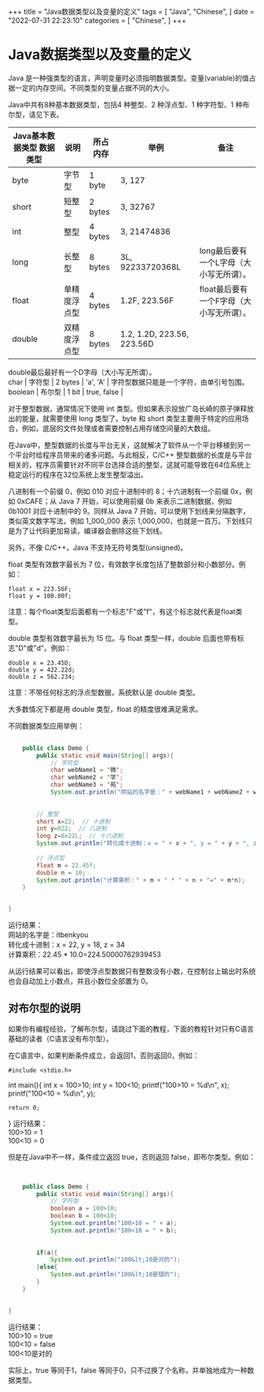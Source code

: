 
+++
title = "Java数据类型以及变量的定义"
tags = [
"Java",
"Chinese",
]
date = "2022-07-31 22:23:10"
categories = [
"Chinese",
]
+++
    
# Java数据类型以及变量的定义


Java 是一种强类型的语言，声明变量时必须指明数据类型。变量(variable)的值占据一定的内存空间。不同类型的变量占据不同的大小。



  
Java中共有8种基本数据类型，包括4 种整型、2 种浮点型、1 种字符型、1 种布尔型，请见下表。  

Java基本数据类型 数据类型 |  说明 |  所占内存 |  举例 |  备注  
---|---|---|---|---  
byte |  字节型 |  1 byte |  3, 127 |  
short |  短整型 |  2 bytes |  3, 32767 |  
int |  整型 |  4 bytes |  3, 21474836 |  
long |  长整型 |  8 bytes |  3L, 92233720368L |  long最后要有一个L字母（大小写无所谓）。  
float |  单精度浮点型 |  4 bytes |  1.2F, 223.56F |  float最后要有一个F字母（大小写无所谓）。  
double |  双精度浮点型 |  8 bytes |  1.2, 1.2D, 223.56, 223.56D |
double最后最好有一个D字母（大小写无所谓）。  
char |  字符型 |  2 bytes |  'a', 'A' |  字符型数据只能是一个字符，由单引号包围。  
boolean |  布尔型 |  1 bit |  true, false |  
  
对于整型数据，通常情况下使用 int 类型。但如果表示投放广岛长崎的原子弹释放出的能量，就需要使用 long 类型了。byte 和 short
类型主要用于特定的应用场合，例如，底层的文件处理或者需要控制占用存储空间量的大数组。  
  
在Java中，整型数据的长度与平台无关，这就解决了软件从一个平台移植到另一个平台时给程序员带来的诸多问题。与此相反，C/C++
整型数据的长度是与平台相关的，程序员需要针对不同平台选择合适的整型，这就可能导致在64位系统上稳定运行的程序在32位系统上发生整型溢出。  
  
八进制有一个前缀 0，例如 010 对应十进制中的 8；十六进制有一个前缀 0x，例如 0xCAFE；从 Java 7 开始，可以使用前缀 0b
来表示二进制数据，例如 0b1001 对应十进制中的 9。同样从 Java 7 开始，可以使用下划线来分隔数字，类似英文数字写法，例如 1_000_000
表示 1,000,000，也就是一百万。下划线只是为了让代码更加易读，编译器会删除这些下划线。  
  
另外，不像 C/C++，Java 不支持无符号类型(unsigned)。  
  
float 类型有效数字最长为 7 位，有效数字长度包括了整数部分和小数部分。例如：

    
    
    float x = 223.56F;
    float y = 100.00f;

注意：每个float类型后面都有一个标志"F"或"f"，有这个标志就代表是float类型。  
  
double 类型有效数字最长为 15 位。与 float 类型一样，double 后面也带有标志"D"或"d"。例如：

    
    
    double x = 23.45D;
    double y = 422.22d;
    double z = 562.234;

注意：不带任何标志的浮点型数据，系统默认是 double 类型。  
  
大多数情况下都是用 double 类型，float 的精度很难满足需求。  
  
不同数据类型应用举例：



```java
    
    public class Demo {
        public static void main(String[] args){
            // 字符型
            char webName1 = '微';
            char webName2 = '学';
            char webName3 = '苑';
            System.out.println("网站的名字是：" + webName1 + webName2 + webName3);
    
    
        // 整型
        short x=22;  // 十进制
        int y=022;  // 八进制
        long z=0x22L;  // 十六进制
        System.out.println("转化成十进制：x = " + x + ", y = " + y + ", z = " + z);
    
        // 浮点型
        float m = 22.45f;
        double n = 10;
        System.out.println("计算乘积：" + m + " * " + n + "=" + m*n);
    }
    

}
```

运行结果：  
网站的名字是：itbenkyou  
转化成十进制：x = 22, y = 18, z = 34  
计算乘积：22.45 * 10.0=224.50000762939453  
  
从运行结果可以看出，即使浮点型数据只有整数没有小数，在控制台上输出时系统也会自动加上小数点，并且小数位全部置为 0。

##  对布尔型的说明

如果你有编程经验，了解布尔型，请跳过下面的教程，下面的教程针对只有C语言基础的读者（C语言没有布尔型）。  
  
在C语言中，如果判断条件成立，会返回1，否则返回0，例如：

    
    
    #include <stdio.h>

int main(){ int x = 100>10; int y = 100<10; printf("100>10 = %d\n", x);
printf("100<10 = %d\n", y);

    
    
    return 0;
    

}</pre> 运行结果：  
100>10 = 1  
100<10 = 0  
  
但是在Java中不一样，条件成立返回 true，否则返回 false，即布尔类型。例如：
```java
    
    
    public class Demo {
        public static void main(String[] args){
            // 字符型
            boolean a = 100>10;
            boolean b = 100<10;
            System.out.println("100>10 = " + a);
            System.out.println("100<10 = " + b);
    
    
        if(a){
            System.out.println("100&lt;10是对的");
        }else{
            System.out.println("100&lt;10是错的");
        }
    }
    

}
 ```
 运行结果：  
100>10 = true  
100<10 = false  
100<10是对的  
  
实际上，true 等同于1，false 等同于0，只不过换了个名称，并单独地成为一种数据类型。</div>


